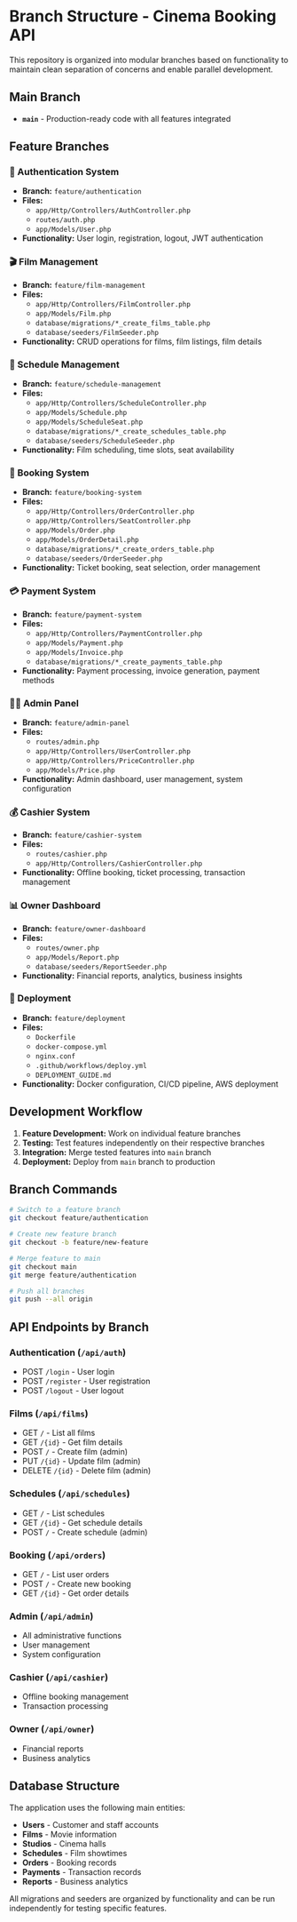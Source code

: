 # Branch Structure - Cinema Booking API

This repository is organized into modular branches based on functionality to maintain clean separation of concerns and enable parallel development.

## Main Branch
- **`main`** - Production-ready code with all features integrated

## Feature Branches

### 🔐 Authentication System
- **Branch:** `feature/authentication`
- **Files:** 
  - `app/Http/Controllers/AuthController.php`
  - `routes/auth.php`
  - `app/Models/User.php`
- **Functionality:** User login, registration, logout, JWT authentication

### 🎬 Film Management
- **Branch:** `feature/film-management`
- **Files:**
  - `app/Http/Controllers/FilmController.php`
  - `app/Models/Film.php`
  - `database/migrations/*_create_films_table.php`
  - `database/seeders/FilmSeeder.php`
- **Functionality:** CRUD operations for films, film listings, film details

### 📅 Schedule Management
- **Branch:** `feature/schedule-management`
- **Files:**
  - `app/Http/Controllers/ScheduleController.php`
  - `app/Models/Schedule.php`
  - `app/Models/ScheduleSeat.php`
  - `database/migrations/*_create_schedules_table.php`
  - `database/seeders/ScheduleSeeder.php`
- **Functionality:** Film scheduling, time slots, seat availability

### 🎫 Booking System
- **Branch:** `feature/booking-system`
- **Files:**
  - `app/Http/Controllers/OrderController.php`
  - `app/Http/Controllers/SeatController.php`
  - `app/Models/Order.php`
  - `app/Models/OrderDetail.php`
  - `database/migrations/*_create_orders_table.php`
  - `database/seeders/OrderSeeder.php`
- **Functionality:** Ticket booking, seat selection, order management

### 💳 Payment System
- **Branch:** `feature/payment-system`
- **Files:**
  - `app/Http/Controllers/PaymentController.php`
  - `app/Models/Payment.php`
  - `app/Models/Invoice.php`
  - `database/migrations/*_create_payments_table.php`
- **Functionality:** Payment processing, invoice generation, payment methods

### 👨‍💼 Admin Panel
- **Branch:** `feature/admin-panel`
- **Files:**
  - `routes/admin.php`
  - `app/Http/Controllers/UserController.php`
  - `app/Http/Controllers/PriceController.php`
  - `app/Models/Price.php`
- **Functionality:** Admin dashboard, user management, system configuration

### 💰 Cashier System
- **Branch:** `feature/cashier-system`
- **Files:**
  - `routes/cashier.php`
  - `app/Http/Controllers/CashierController.php`
- **Functionality:** Offline booking, ticket processing, transaction management

### 📊 Owner Dashboard
- **Branch:** `feature/owner-dashboard`
- **Files:**
  - `routes/owner.php`
  - `app/Models/Report.php`
  - `database/seeders/ReportSeeder.php`
- **Functionality:** Financial reports, analytics, business insights

### 🚀 Deployment
- **Branch:** `feature/deployment`
- **Files:**
  - `Dockerfile`
  - `docker-compose.yml`
  - `nginx.conf`
  - `.github/workflows/deploy.yml`
  - `DEPLOYMENT_GUIDE.md`
- **Functionality:** Docker configuration, CI/CD pipeline, AWS deployment

## Development Workflow

1. **Feature Development:** Work on individual feature branches
2. **Testing:** Test features independently on their respective branches
3. **Integration:** Merge tested features into `main` branch
4. **Deployment:** Deploy from `main` branch to production

## Branch Commands

```bash
# Switch to a feature branch
git checkout feature/authentication

# Create new feature branch
git checkout -b feature/new-feature

# Merge feature to main
git checkout main
git merge feature/authentication

# Push all branches
git push --all origin
```

## API Endpoints by Branch

### Authentication (`/api/auth`)
- POST `/login` - User login
- POST `/register` - User registration  
- POST `/logout` - User logout

### Films (`/api/films`)
- GET `/` - List all films
- GET `/{id}` - Get film details
- POST `/` - Create film (admin)
- PUT `/{id}` - Update film (admin)
- DELETE `/{id}` - Delete film (admin)

### Schedules (`/api/schedules`)
- GET `/` - List schedules
- GET `/{id}` - Get schedule details
- POST `/` - Create schedule (admin)

### Booking (`/api/orders`)
- GET `/` - List user orders
- POST `/` - Create new booking
- GET `/{id}` - Get order details

### Admin (`/api/admin`)
- All administrative functions
- User management
- System configuration

### Cashier (`/api/cashier`)
- Offline booking management
- Transaction processing

### Owner (`/api/owner`)
- Financial reports
- Business analytics

## Database Structure

The application uses the following main entities:
- **Users** - Customer and staff accounts
- **Films** - Movie information
- **Studios** - Cinema halls
- **Schedules** - Film showtimes
- **Orders** - Booking records
- **Payments** - Transaction records
- **Reports** - Business analytics

All migrations and seeders are organized by functionality and can be run independently for testing specific features.